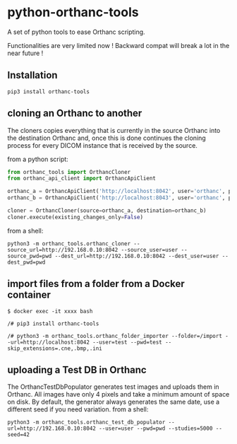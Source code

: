# python-orthanc-tools

A set of python tools to ease Orthanc scripting.

Functionalities are very limited now !  Backward compat will break a lot in the near future !

## Installation

```shell
pip3 install orthanc-tools
```


## cloning an Orthanc to another

The cloners copies everything that is currently in the source Orthanc into the destination Orthanc and,
once this is done continues the cloning process for every DICOM instance that is received by the source.

from a python script:

```python
from orthanc_tools import OrthancCloner
from orthanc_api_client import OrthancApiClient

orthanc_a = OrthancApiClient('http://localhost:8042', user='orthanc', pwd='orthanc')
orthanc_b = OrthancApiClient('http://localhost:8043', user='orthanc', pwd='orthanc')

cloner = OrthancCloner(source=orthanc_a, destination=orthanc_b)
cloner.execute(existing_changes_only=False)

```

from a shell:

```shell
python3 -m orthanc_tools.orthanc_cloner --source_url=http://192.168.0.10:8042 --source_user=user --source_pwd=pwd --dest_url=http://192.168.0.10:8042 --dest_user=user --dest_pwd=pwd
```

## import files from a folder from a Docker container

```
$ docker exec -it xxxx bash

/# pip3 install orthanc-tools

/# python3 -m orthanc_tools.orthanc_folder_importer --folder=/import --url=http://localhost:8042 --user=test --pwd=test --skip_extensions=.cne,.bmp,.ini

```


## uploading a Test DB in Orthanc 

The OrthancTestDbPopulator generates test images and uploads them in Orthanc.
All images have only 4 pixels and take a minimum amount of space on disk. 
By default, the generator always generates the same date, use a different seed if you need variation.
from a shell:

```shell
python3 -m orthanc_tools.orthanc_test_db_populator --url=http://192.168.0.10:8042 --user=user --pwd=pwd --studies=5000 --seed=42
```
